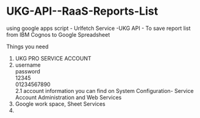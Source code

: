 # UKG-API--RaaS-Reports-List
using google apps script - Urlfetch Service -UKG API - To save report list from IBM Cognos to Google Spreadsheet


Things you need
1. UKG PRO SERVICE ACCOUNT
2. <UserName>username</UserName>  
  <Password>password</Password>  
  <ClientAccessKey>12345</ClientAccessKey>  
  <UserAccessKey>01234567890</UserAccessKey>  
  2.1 account information you can find on System Configuration- Service Account Administration and  Web Services
3. Google work space, Sheet Services
4. 
